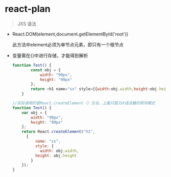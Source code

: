 # react-plan

> JXS 语法

* React.DOM(element,document.getElementById('root'))

    此方法中element必须为单节点元素，即只有一个根节点
    
* 变量需在{}中进行存储，才能得到解析

    ```javascript
    function Test() {
            const obj = {
                width: "99px",
                height: "99px"
            };
            return <h1 name="ss" style={{width:obj.width,height:obj.height}}></h1>;
        }
    
    //实际调用的是React.createElement（）方法，上面只是JSX语法糖的简写模式
    function Test() {
        var obj = {
            width: "99px",
            height: "99px"
        };
        return React.createElement("h1", 
          { 
              name: "ss", 
              style: { 
                width: obj.width, 
              height: obj.height
            } 
        });
    }
    ```
